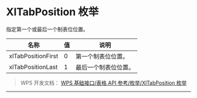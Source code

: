 # XlTabPosition 枚举

指定第一个或最后一个制表位位置。

| 名称               | 值  | 说明                 |
|--------------------|-----|----------------------|
| xlTabPositionFirst | 0   | 第一个制表位位置。   |
| xlTabPositionLast  | 1   | 最后一个制表位位置。 |

> WPS 开发文档： [WPS 基础接口/表格 API 参考/枚举/XlTabPosition 枚举](https://qn.cache.wpscdn.cn/encs/doc/office_v19/topics/WPS%20%E5%9F%BA%E7%A1%80%E6%8E%A5%E5%8F%A3/%E8%A1%A8%E6%A0%BC%20API%20%E5%8F%82%E8%80%83/%E6%9E%9A%E4%B8%BE/XlTabPosition%20%E6%9E%9A%E4%B8%BE.html)

------------------------------------------------------------------------
